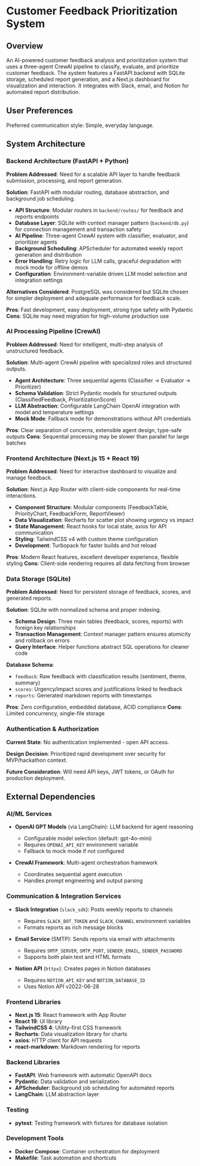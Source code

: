 # Customer Feedback Prioritization System

## Overview

An AI-powered customer feedback analysis and prioritization system that uses a three-agent CrewAI pipeline to classify, evaluate, and prioritize customer feedback. The system features a FastAPI backend with SQLite storage, scheduled report generation, and a Next.js dashboard for visualization and interaction. It integrates with Slack, email, and Notion for automated report distribution.

## User Preferences

Preferred communication style: Simple, everyday language.

## System Architecture

### Backend Architecture (FastAPI + Python)

**Problem Addressed**: Need for a scalable API layer to handle feedback submission, processing, and report generation.

**Solution**: FastAPI with modular routing, database abstraction, and background job scheduling.

- **API Structure**: Modular routers in `backend/routes/` for feedback and reports endpoints
- **Database Layer**: SQLite with context manager pattern (`backend/db.py`) for connection management and transaction safety
- **AI Pipeline**: Three-agent CrewAI system with classifier, evaluator, and prioritizer agents
- **Background Scheduling**: APScheduler for automated weekly report generation and distribution
- **Error Handling**: Retry logic for LLM calls, graceful degradation with mock mode for offline demos
- **Configuration**: Environment-variable driven LLM model selection and integration settings

**Alternatives Considered**: PostgreSQL was considered but SQLite chosen for simpler deployment and adequate performance for feedback scale.

**Pros**: Fast development, easy deployment, strong type safety with Pydantic
**Cons**: SQLite may need migration for high-volume production use

### AI Processing Pipeline (CrewAI)

**Problem Addressed**: Need for intelligent, multi-step analysis of unstructured feedback.

**Solution**: Multi-agent CrewAI pipeline with specialized roles and structured outputs.

- **Agent Architecture**: Three sequential agents (Classifier → Evaluator → Prioritizer)
- **Schema Validation**: Strict Pydantic models for structured outputs (ClassifiedFeedback, PrioritizationScore)
- **LLM Abstraction**: Configurable LangChain OpenAI integration with model and temperature settings
- **Mock Mode**: Fallback mode for demonstrations without API credentials

**Pros**: Clear separation of concerns, extensible agent design, type-safe outputs
**Cons**: Sequential processing may be slower than parallel for large batches

### Frontend Architecture (Next.js 15 + React 19)

**Problem Addressed**: Need for interactive dashboard to visualize and manage feedback.

**Solution**: Next.js App Router with client-side components for real-time interactions.

- **Component Structure**: Modular components (FeedbackTable, PriorityChart, FeedbackForm, ReportViewer)
- **Data Visualization**: Recharts for scatter plot showing urgency vs impact
- **State Management**: React hooks for local state, axios for API communication
- **Styling**: TailwindCSS v4 with custom theme configuration
- **Development**: Turbopack for faster builds and hot reload

**Pros**: Modern React features, excellent developer experience, flexible styling
**Cons**: Client-side rendering requires all data fetching from browser

### Data Storage (SQLite)

**Problem Addressed**: Need for persistent storage of feedback, scores, and generated reports.

**Solution**: SQLite with normalized schema and proper indexing.

- **Schema Design**: Three main tables (feedback, scores, reports) with foreign key relationships
- **Transaction Management**: Context manager pattern ensures atomicity and rollback on errors
- **Query Interface**: Helper functions abstract SQL operations for cleaner code

**Database Schema**:
- `feedback`: Raw feedback with classification results (sentiment, theme, summary)
- `scores`: Urgency/impact scores and justifications linked to feedback
- `reports`: Generated markdown reports with timestamps

**Pros**: Zero configuration, embedded database, ACID compliance
**Cons**: Limited concurrency, single-file storage

### Authentication & Authorization

**Current State**: No authentication implemented - open API access.

**Design Decision**: Prioritized rapid development over security for MVP/hackathon context.

**Future Consideration**: Will need API keys, JWT tokens, or OAuth for production deployment.

## External Dependencies

### AI/ML Services

- **OpenAI GPT Models** (via LangChain): LLM backend for agent reasoning
  - Configurable model selection (default: gpt-4o-mini)
  - Requires `OPENAI_API_KEY` environment variable
  - Fallback to mock mode if not configured

- **CrewAI Framework**: Multi-agent orchestration framework
  - Coordinates sequential agent execution
  - Handles prompt engineering and output parsing

### Communication & Integration Services

- **Slack Integration** (`slack_sdk`): Posts weekly reports to channels
  - Requires `SLACK_BOT_TOKEN` and `SLACK_CHANNEL` environment variables
  - Formats reports as rich message blocks

- **Email Service** (SMTP): Sends reports via email with attachments
  - Requires `SMTP_SERVER`, `SMTP_PORT`, `SENDER_EMAIL`, `SENDER_PASSWORD`
  - Supports both plain text and HTML formats

- **Notion API** (`httpx`): Creates pages in Notion databases
  - Requires `NOTION_API_KEY` and `NOTION_DATABASE_ID`
  - Uses Notion API v2022-06-28

### Frontend Libraries

- **Next.js 15**: React framework with App Router
- **React 19**: UI library
- **TailwindCSS 4**: Utility-first CSS framework
- **Recharts**: Data visualization library for charts
- **axios**: HTTP client for API requests
- **react-markdown**: Markdown rendering for reports

### Backend Libraries

- **FastAPI**: Web framework with automatic OpenAPI docs
- **Pydantic**: Data validation and serialization
- **APScheduler**: Background job scheduling for automated reports
- **LangChain**: LLM abstraction layer

### Testing

- **pytest**: Testing framework with fixtures for database isolation

### Development Tools

- **Docker Compose**: Container orchestration for deployment
- **Makefile**: Task automation and shortcuts